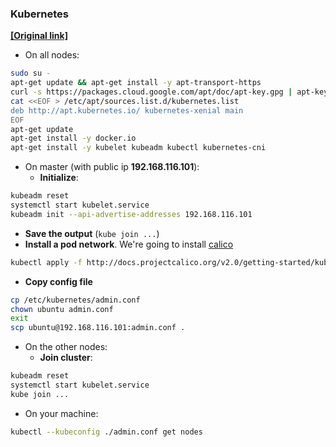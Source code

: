 ### Kubernetes

[__[Original link]__](https://kubernetes.io/docs/getting-started-guides/kubeadm/)

- On all nodes:

```bash
sudo su -
apt-get update && apt-get install -y apt-transport-https
curl -s https://packages.cloud.google.com/apt/doc/apt-key.gpg | apt-key add -
cat <<EOF > /etc/apt/sources.list.d/kubernetes.list
deb http://apt.kubernetes.io/ kubernetes-xenial main
EOF
apt-get update
apt-get install -y docker.io
apt-get install -y kubelet kubeadm kubectl kubernetes-cni
```

- On master (with public ip __192.168.116.101__):
  - __Initialize__:
```bash
kubeadm reset
systemctl start kubelet.service
kubeadm init --api-advertise-addresses 192.168.116.101
```
  - __Save the output__ (`kube join ...`)
  - __Install a pod network__. We're going to install [calico](http://docs.projectcalico.org/v2.0/getting-started/kubernetes/installation/hosted/kubeadm/)
```bash
kubectl apply -f http://docs.projectcalico.org/v2.0/getting-started/kubernetes/installation/hosted/kubeadm/calico.yaml
```
  - __Copy config file__
```bash
cp /etc/kubernetes/admin.conf
chown ubuntu admin.conf
exit
scp ubuntu@192.168.116.101:admin.conf .
```

- On the other nodes:
  - __Join cluster__:
```bash
kubeadm reset
systemctl start kubelet.service
kube join ...
```

- On your machine:
```bash
kubectl --kubeconfig ./admin.conf get nodes
```
